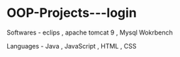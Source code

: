 # OOP-Projects---login

Softwares - eclips , apache tomcat 9 , Mysql Wokrbench

Languages - Java , JavaScript , HTML , CSS
